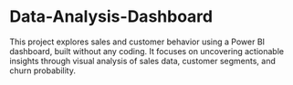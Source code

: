 # Data-Analysis-Dashboard
This project explores sales and customer behavior using a Power BI dashboard, built without any coding. It focuses on uncovering actionable insights through visual analysis of sales data, customer segments, and churn probability.
